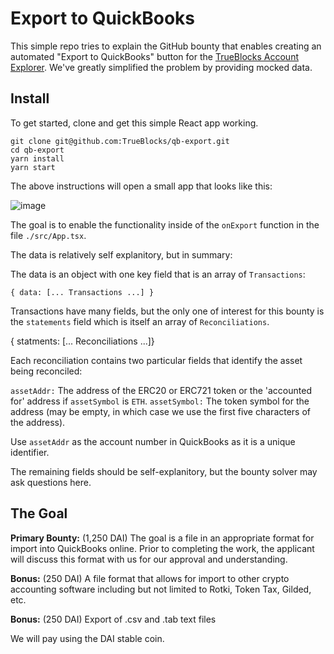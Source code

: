 # Export to QuickBooks

This simple repo tries to explain the GitHub bounty that enables creating an automated "Export to QuickBooks" button for the [TrueBlocks Account Explorer](https://github.com/TrueBlocks/trueblocks-explorer). We've greatly simplified the problem by providing mocked data.

## Install

To get started, clone and get this simple React app working.

```
git clone git@github.com:TrueBlocks/qb-export.git
cd qb-export
yarn install
yarn start
```

The above instructions will open a small app that looks like this:

![image](https://user-images.githubusercontent.com/5417918/128114376-87bc321b-0baa-4b7b-b0dc-e359c93b8feb.png)

The goal is to enable the functionality inside of the `onExport` function in the file `./src/App.tsx`.

The data is relatively self explanitory, but in summary:

The data is an object with one key field that is an array of `Transactions`:

```
{ data: [... Transactions ...] }
```

Transactions have many fields, but the only one of interest for this bounty is the `statements` field which is itself an array of `Reconciliations`.

{ statments: [... Reconciliations ...]}

Each reconciliation contains two particular fields that identify the asset being reconciled:

`assetAddr:` The address of the ERC20 or ERC721 token or the 'accounted for' address if `assetSymbol` is `ETH`.
`assetSymbol:` The token symbol for the address (may be empty, in which case we use the first five characters of the address).

Use `assetAddr` as the account number in QuickBooks as it is a unique identifier.

The remaining fields should be self-explanitory, but the bounty solver may ask questions here.

## The Goal

**Primary Bounty:** (1,250 DAI) The goal is a file in an appropriate format for import into QuickBooks online. Prior to completing the work, the applicant will discuss this format with us for our approval and understanding.

**Bonus:** (250 DAI) A file format that allows for import to other crypto accounting software including but not limited to Rotki, Token Tax, Gilded, etc.

**Bonus:** (250 DAI) Export of .csv and .tab text files

We will pay using the DAI stable coin.